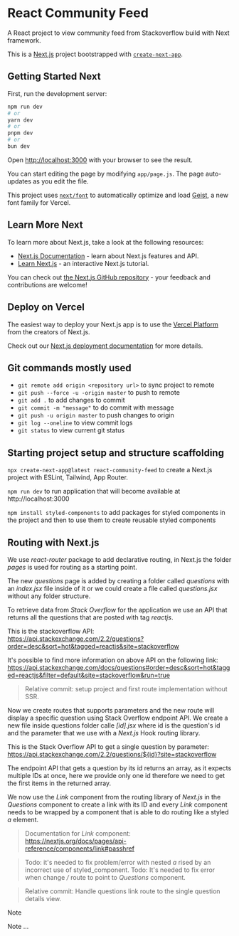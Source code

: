 # React Community Feed
A React project to view community feed from Stackoverflow build with Next framework.

This is a [Next.js](https://nextjs.org) project bootstrapped with [`create-next-app`](https://github.com/vercel/next.js/tree/canary/packages/create-next-app).

## Getting Started Next

First, run the development server:

```bash
npm run dev
# or
yarn dev
# or
pnpm dev
# or
bun dev
```

Open [http://localhost:3000](http://localhost:3000) with your browser to see the result.

You can start editing the page by modifying `app/page.js`. The page auto-updates as you edit the file.

This project uses [`next/font`](https://nextjs.org/docs/app/building-your-application/optimizing/fonts) to automatically optimize and load [Geist](https://vercel.com/font), a new font family for Vercel.

## Learn More Next

To learn more about Next.js, take a look at the following resources:

- [Next.js Documentation](https://nextjs.org/docs) - learn about Next.js features and API.
- [Learn Next.js](https://nextjs.org/learn) - an interactive Next.js tutorial.

You can check out [the Next.js GitHub repository](https://github.com/vercel/next.js) - your feedback and contributions are welcome!

## Deploy on Vercel

The easiest way to deploy your Next.js app is to use the [Vercel Platform](https://vercel.com/new?utm_medium=default-template&filter=next.js&utm_source=create-next-app&utm_campaign=create-next-app-readme) from the creators of Next.js.

Check out our [Next.js deployment documentation](https://nextjs.org/docs/app/building-your-application/deploying) for more details.

## Git commands mostly used
- `git remote add origin <repository url>` to sync project to remote
- `git push --force -u -origin master` to push to remote
- `git add .` to add changes to commit
- `git commit -m "message"` to do commit with message
- `git push -u origin master` to push changes to origin
- `git log --oneline` to view commit logs
- `git status` to view current git status

## Starting project setup and structure scaffolding
`npx create-next-app@latest react-community-feed` to create a Next.js project with ESLint, Tailwind, App Router.

`npm run dev` to run application that will become available at http://localhost:3000

`npm install styled-components` to add packages for styled components in the project and then to use them to create reusable styled components

## Routing with Next.js

We use _react-router_ package to add declarative routing, in Next.js the folder _pages_ is used for routing as a starting point.

The new _questions_ page is added by creating a folder called _questions_ with an _index.jsx_ file inside of it or we could create a file called _questions.jsx_ without any folder structure.

To retrieve data from _Stack Overflow_ for the application we use an API that returns all the questions that are posted with tag _reactjs_.

This is the stackoverflow API:
https://api.stackexchange.com/2.2/questions?order=desc&sort=hot&tagged=reactjs&site=stackoverflow

It's possible to find more information on above API on the following link:
https://api.stackexchange.com/docs/questions#order=desc&sort=hot&tagged=reactjs&filter=default&site=stackoverflow&run=true

> Relative commit: setup project and first route implementation without SSR.

Now we create routes that supports parameters and the new route will display a specific question using Stack Overflow endpoint API.
We create a new file inside questions folder calle _[id].jsx_ where id is the question's id and the parameter that we use with a _Next.js_ Hook routing library.

This is the Stack Overflow API to get a single question by parameter:
https://api.stackexchange.com/2.2/questions/${id}?site=stackoverflow

The endpoint API that gets a question by its id returns an array, as it expects multiple IDs at once, here we provide only one id therefore we need to get the first items in the returned array.

We now use the _Link_ component from the routing library of _Next.js_ in the _Questions_ component to create a link with its ID and every _Link_ component needs to be wrapped by a component that is able to do routing like a styled _a_ element.

> Documentation for _Link_ component: https://nextjs.org/docs/pages/api-reference/components/link#passhref

> Todo: it's needed to fix problem/error with nested _a_ rised by an incorrect use of styled_component.
> Todo: It's needed to fix error when change _/_ route to point to _Questions_ component.

> Relative commit: Handle questions link route to the single question details view.

> [!NOTE]
> Note ...